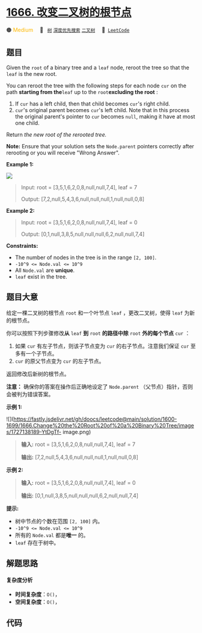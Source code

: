 # [1666. 改变二叉树的根节点](https://leetcode.com/problems/change-the-root-of-a-binary-tree)

🟠 <font color=#ffb800>Medium</font>&emsp; 🔖&ensp; [`树`](/tag/tree.md) [`深度优先搜索`](/tag/depth-first-search.md) [`二叉树`](/tag/binary-tree.md)&emsp; 🔗&ensp;[`LeetCode`](https://leetcode.com/problems/change-the-root-of-a-binary-tree)

## 题目

Given the `root` of a binary tree and a `leaf` node, reroot the tree so that
the `leaf` is the new root.

You can reroot the tree with the following steps for each node `cur` on the
path **starting from the**`leaf` up to the `root`​​​ **excluding the root** :

  1. If `cur` has a left child, then that child becomes `cur`'s right child.
  2. `cur`'s original parent becomes `cur`'s left child. Note that in this process the original parent's pointer to `cur` becomes `null`, making it have at most one child.

Return _the new root_ _of the rerooted tree._

**Note:** Ensure that your solution sets the `Node.parent` pointers correctly
after rerooting or you will receive "Wrong Answer".



**Example 1:**

![](https://fastly.jsdelivr.net/gh/doocs/leetcode@main/solution/1600-1699/1666.Change%20the%20Root%20of%20a%20Binary%20Tree/images/bt_image_1.png)

> Input: root = [3,5,1,6,2,0,8,null,null,7,4], leaf = 7
> 
> Output: [7,2,null,5,4,3,6,null,null,null,1,null,null,0,8]

**Example 2:**

> Input: root = [3,5,1,6,2,0,8,null,null,7,4], leaf = 0
> 
> Output: [0,1,null,3,8,5,null,null,null,6,2,null,null,7,4]

**Constraints:**

  * The number of nodes in the tree is in the range `[2, 100]`.
  * `-10^9 <= Node.val <= 10^9`
  * All `Node.val` are **unique**.
  * `leaf` exist in the tree.


## 题目大意

给定一棵二叉树的根节点 `root` 和一个叶节点 `leaf` ，更改二叉树，使得 `leaf` 为新的根节点。

你可以按照下列步骤修改**从** `leaf` **到** `root` **的路径中除** `root` **外的每个节点** `cur` ：

  1. 如果 `cur` 有左子节点，则该子节点变为 `cur` 的右子节点。注意我们保证 `cur` 至多有一个子节点。
  2. `cur` 的原父节点变为 `cur` 的左子节点。

返回修改后新树的根节点。

**注意：** 确保你的答案在操作后正确地设定了 `Node.parent` （父节点）指针，否则会被判为错误答案。



**示例 1:**

![](https://fastly.jsdelivr.net/gh/doocs/leetcode@main/solution/1600-1699/1666.Change%20the%20Root%20of%20a%20Binary%20Tree/images/1727138189-YtDgTf-
image.png)

> 
> 
> 
> 
> 
> **输入:** root = [3,5,1,6,2,0,8,null,null,7,4], leaf = 7
> 
> **输出:** [7,2,null,5,4,3,6,null,null,null,1,null,null,0,8]
> 
> 

**示例 2:**

> 
> 
> 
> 
> 
> **输入:** root = [3,5,1,6,2,0,8,null,null,7,4], leaf = 0
> 
> **输出:** [0,1,null,3,8,5,null,null,null,6,2,null,null,7,4]
> 
> 



**提示:**

  * 树中节点的个数在范围 `[2, 100]` 内。
  * `-10^9 <= Node.val <= 10^9`
  * 所有的 `Node.val` 都是**唯一** 的。
  * `leaf` 存在于树中。


## 解题思路

#### 复杂度分析

- **时间复杂度**：`O()`，
- **空间复杂度**：`O()`，

## 代码

```javascript

```